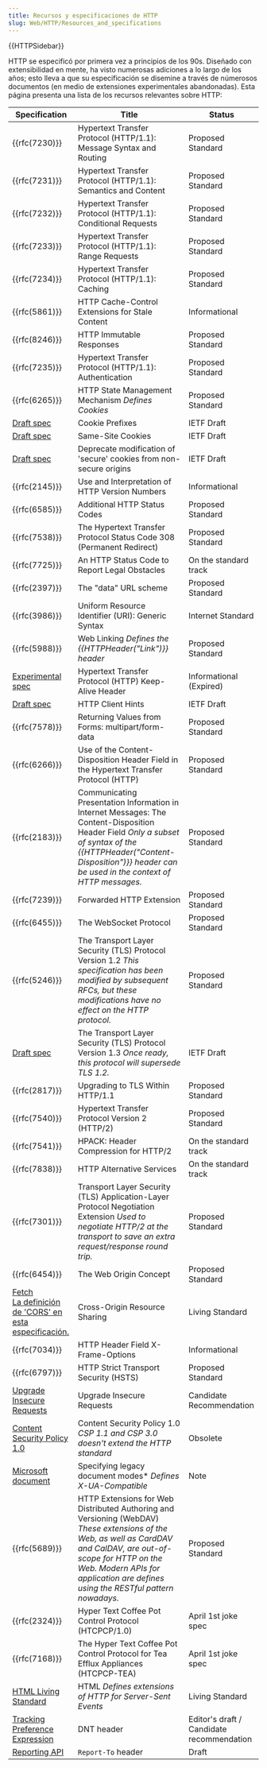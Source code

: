 ```yaml
---
title: Recursos y especificaciones de HTTP
slug: Web/HTTP/Resources_and_specifications
---
```


{{HTTPSidebar}}

HTTP se especificó por primera vez a principios de los 90s. Diseñado con extensibilidad en mente, ha visto numerosas adiciones a lo largo de los años; esto lleva a que su especificación se disemine a través de númerosos documentos (en medio de extensiones experimentales abandonadas). Esta página presenta una lista de los recursos relevantes sobre HTTP:

| Specification                                                                                             | Title                                                                                                                                                                                                                                                 | Status                                    |
| --------------------------------------------------------------------------------------------------------- | ----------------------------------------------------------------------------------------------------------------------------------------------------------------------------------------------------------------------------------------------------- | ----------------------------------------- |
| {{rfc(7230)}}                                                                                             | Hypertext Transfer Protocol (HTTP/1.1): Message Syntax and Routing                                                                                                                                                                                    | Proposed Standard                         |
| {{rfc(7231)}}                                                                                             | Hypertext Transfer Protocol (HTTP/1.1): Semantics and Content                                                                                                                                                                                         | Proposed Standard                         |
| {{rfc(7232)}}                                                                                             | Hypertext Transfer Protocol (HTTP/1.1): Conditional Requests                                                                                                                                                                                          | Proposed Standard                         |
| {{rfc(7233)}}                                                                                             | Hypertext Transfer Protocol (HTTP/1.1): Range Requests                                                                                                                                                                                                | Proposed Standard                         |
| {{rfc(7234)}}                                                                                             | Hypertext Transfer Protocol (HTTP/1.1): Caching                                                                                                                                                                                                       | Proposed Standard                         |
| {{rfc(5861)}}                                                                                             | HTTP Cache-Control Extensions for Stale Content                                                                                                                                                                                                       | Informational                             |
| {{rfc(8246)}}                                                                                             | HTTP Immutable Responses                                                                                                                                                                                                                              | Proposed Standard                         |
| {{rfc(7235)}}                                                                                             | Hypertext Transfer Protocol (HTTP/1.1): Authentication                                                                                                                                                                                                | Proposed Standard                         |
| {{rfc(6265)}}                                                                                             | HTTP State Management Mechanism _Defines Cookies_                                                                                                                                                                                                     | Proposed Standard                         |
| [Draft spec](https://tools.ietf.org/html/draft-ietf-httpbis-cookie-prefixes-00)                           | Cookie Prefixes                                                                                                                                                                                                                                       | IETF Draft                                |
| [Draft spec](https://tools.ietf.org/html/draft-ietf-httpbis-cookie-same-site-00)                          | Same-Site Cookies                                                                                                                                                                                                                                     | IETF Draft                                |
| [Draft spec](https://tools.ietf.org/html/draft-ietf-httpbis-cookie-alone-01)                              | Deprecate modification of 'secure' cookies from non-secure origins                                                                                                                                                                                    | IETF Draft                                |
| {{rfc(2145)}}                                                                                             | Use and Interpretation of HTTP Version Numbers                                                                                                                                                                                                        | Informational                             |
| {{rfc(6585)}}                                                                                             | Additional HTTP Status Codes                                                                                                                                                                                                                          | Proposed Standard                         |
| {{rfc(7538)}}                                                                                             | The Hypertext Transfer Protocol Status Code 308 (Permanent Redirect)                                                                                                                                                                                  | Proposed Standard                         |
| {{rfc(7725)}}                                                                                             | An HTTP Status Code to Report Legal Obstacles                                                                                                                                                                                                         | On the standard track                     |
| {{rfc(2397)}}                                                                                             | The "data" URL scheme                                                                                                                                                                                                                                 | Proposed Standard                         |
| {{rfc(3986)}}                                                                                             | Uniform Resource Identifier (URI): Generic Syntax                                                                                                                                                                                                     | Internet Standard                         |
| {{rfc(5988)}}                                                                                             | Web Linking _Defines the {{HTTPHeader("Link")}} header_                                                                                                                                                                                               | Proposed Standard                         |
| [Experimental spec](https://tools.ietf.org/id/draft-thomson-hybi-http-timeout-01.html)                    | Hypertext Transfer Protocol (HTTP) Keep-Alive Header                                                                                                                                                                                                  | Informational (Expired)                   |
| [Draft spec](http://httpwg.org/http-extensions/client-hints.html)                                         | HTTP Client Hints                                                                                                                                                                                                                                     | IETF Draft                                |
| {{rfc(7578)}}                                                                                             | Returning Values from Forms: multipart/form-data                                                                                                                                                                                                      | Proposed Standard                         |
| {{rfc(6266)}}                                                                                             | Use of the Content-Disposition Header Field in the Hypertext Transfer Protocol (HTTP)                                                                                                                                                                 | Proposed Standard                         |
| {{rfc(2183)}}                                                                                             | Communicating Presentation Information in Internet Messages: The Content-Disposition Header Field _Only a subset of syntax of the {{HTTPHeader("Content-Disposition")}} header can be used in the context of HTTP messages._                          | Proposed Standard                         |
| {{rfc(7239)}}                                                                                             | Forwarded HTTP Extension                                                                                                                                                                                                                              | Proposed Standard                         |
| {{rfc(6455)}}                                                                                             | The WebSocket Protocol                                                                                                                                                                                                                                | Proposed Standard                         |
| {{rfc(5246)}}                                                                                             | The Transport Layer Security (TLS) Protocol Version 1.2 _This specification has been modified by subsequent RFCs, but these modifications have no effect on the HTTP protocol._                                                                       | Proposed Standard                         |
| [Draft spec](<https://tlswg.github.io/tls13-spec/)>)                                                      | The Transport Layer Security (TLS) Protocol Version 1.3 _Once ready, this protocol will supersede TLS 1.2._                                                                                                                                           | IETF Draft                                |
| {{rfc(2817)}}                                                                                             | Upgrading to TLS Within HTTP/1.1                                                                                                                                                                                                                      | Proposed Standard                         |
| {{rfc(7540)}}                                                                                             | Hypertext Transfer Protocol Version 2 (HTTP/2)                                                                                                                                                                                                        | Proposed Standard                         |
| {{rfc(7541)}}                                                                                             | HPACK: Header Compression for HTTP/2                                                                                                                                                                                                                  | On the standard track                     |
| {{rfc(7838)}}                                                                                             | HTTP Alternative Services                                                                                                                                                                                                                             | On the standard track                     |
| {{rfc(7301)}}                                                                                             | Transport Layer Security (TLS) Application-Layer Protocol Negotiation Extension _Used to negotiate HTTP/2 at the transport to save an extra request/response round trip._                                                                             | Proposed Standard                         |
| {{rfc(6454)}}                                                                                             | The Web Origin Concept                                                                                                                                                                                                                                | Proposed Standard                         |
| [Fetch <br>La definición de 'CORS' en esta especificación.](https://fetch.spec.whatwg.org/#cors-protocol) | Cross-Origin Resource Sharing                                                                                                                                                                                                                         | Living Standard                           |
| {{rfc(7034)}}                                                                                             | HTTP Header Field X-Frame-Options                                                                                                                                                                                                                     | Informational                             |
| {{rfc(6797)}}                                                                                             | HTTP Strict Transport Security (HSTS)                                                                                                                                                                                                                 | Proposed Standard                         |
| [Upgrade Insecure Requests](https://w3c.github.io/webappsec-upgrade-insecure-requests/)                   | Upgrade Insecure Requests                                                                                                                                                                                                                             | Candidate Recommendation                  |
| [Content Security Policy 1.0](https://www.w3.org/TR/CSP1/)                                                | Content Security Policy 1.0 _CSP 1.1 and CSP 3.0 doesn't extend the HTTP standard_                                                                                                                                                                    | Obsolete                                  |
| [Microsoft document](<https://msdn.microsoft.com/en-us/library/jj676915(v=vs.85).aspx>)                   | Specifying legacy document modes\* _Defines X-UA-Compatible_                                                                                                                                                                                          | Note                                      |
| {{rfc(5689)}}                                                                                             | HTTP Extensions for Web Distributed Authoring and Versioning (WebDAV) _These extensions of the Web, as well as CardDAV and CalDAV, are out-of-scope for HTTP on the Web. Modern APIs for application are defines using the RESTful pattern nowadays._ | Proposed Standard                         |
| {{rfc(2324)}}                                                                                             | Hyper Text Coffee Pot Control Protocol (HTCPCP/1.0)                                                                                                                                                                                                   | April 1st joke spec                       |
| {{rfc(7168)}}                                                                                             | The Hyper Text Coffee Pot Control Protocol for Tea Efflux Appliances (HTCPCP-TEA)                                                                                                                                                                     | April 1st joke spec                       |
| [HTML Living Standard](https://html.spec.whatwg.org/multipage/)                                           | HTML _Defines extensions of HTTP for Server-Sent Events_                                                                                                                                                                                              | Living Standard                           |
| [Tracking Preference Expression](https://www.w3.org/2011/tracking-protection/drafts/tracking-dnt.html)    | DNT header                                                                                                                                                                                                                                            | Editor's draft / Candidate recommendation |
| [Reporting API](http://wicg.github.io/reporting/)                                                         | `Report-To` header                                                                                                                                                                                                                                    | Draft                                     |
